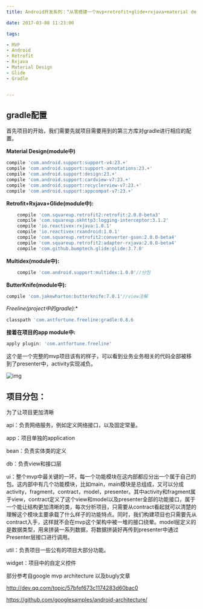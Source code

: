 ```yaml
---
title: Android开发系列：“从零搭建一个mvp+retrofit+glide+rxjava+material design的应用”(一)

date: 2017-03-08 11:23:00

tags:

- MVP
- Android
- Retrofit
- Rxjava
- Material Design
- Glide
- Gradle


---
```





## gradle配置

首先项目的开始，我们需要先就项目需要用到的第三方库对gradle进行相应的配置。

**Material Design(module中)**

```groovy
compile 'com.android.support:support-v4:23.+'
compile 'com.android.support:support-annotations:23.+'
compile 'com.android.support:design:23.+'
compile 'com.android.support:cardview-v7:23.+'
compile 'com.android.support:recyclerview-v7:23.+'
compile 'com.android.support:appcompat-v7:23.+'
```

**Retrofit+Rxjava+Glide(module中):**

```groovy
    compile 'com.squareup.retrofit2:retrofit:2.0.0-beta3'
    compile 'com.squareup.okhttp3:logging-interceptor:3.1.2'
    compile 'io.reactivex:rxjava:1.0.1'
    compile 'io.reactivex:rxandroid:1.0.1'
    compile 'com.squareup.retrofit2:converter-gson:2.0.0-beta4'
    compile 'com.squareup.retrofit2:adapter-rxjava:2.0.0-beta4'
    compile 'com.github.bumptech.glide:glide:3.7.0'
```

**Multidex(module中):**

```groovy
    compile 'com.android.support:multidex:1.0.0'//分包
```

**ButterKnife(module中):**

```groovy
compile 'com.jakewharton:butterknife:7.0.1'//view注解
```



**Freeline*(project中的gradle):**

```groovy
classpath 'com.antfortune.freeline:gradle:0.8.6
```

**接着在项目的app module中:**

```groovy
apply plugin: 'com.antfortune.freeline'
```

这个是一个完整的mvp项目该有的样子，可以看到业务业务相关的代码全部被移到了presenter中，activity实现减负。

![img](http://oa5504rxk.bkt.clouddn.com/week5_MVP/2.jpg)



## 项目分包：

为了让项目更加清晰

api：负责网络服务，例如定义网络接口，以及固定常量。

app：项目单独的application

bean：负责实体类的定义

db：负责view和接口层

ui：整个mvp中最关键的一环，每一个功能模块在这内部都应分出一个属于自己的包。这内部中有几个功能模块，比如main，main模块是总组成，又可以分成activity，fragment，contract，model，presenter。其中activity和fragment属于view，contract定义了这个view和model以及presenter全部的功能接口，属于一个能让结构更加清晰的类，每次分析项目，只需要从contract看起就可以清楚的理解这个模块主要承载了什么样子的功能特点。同时，我们构建项目也只需要先从contract入手，这样就不会在mvp这个架构中被一堆的接口绕晕。model层定义的是数据类型，用来拼装一系列数据，将数据拼装好再传到presenter中通过Presenter层接口进行调用。

util：负责项目一些公有的项目大部分功能。

widget：项目中的自定义控件





部分参考自google mvp architecture 以及bugly文章

http://dev.qq.com/topic/57bfef673c1174283d60bac0

https://github.com/googlesamples/android-architecture/







# 

